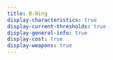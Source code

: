 ```yaml
---
title: B-Wing
display-characteristics: true
display-current-thresholds: true
display-general-info: true
display-cost: true
display-weapons: true
---
```

